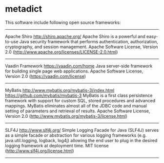 # metadict

This software include following open source frameworks:

**********************
Apache Shiro 
http://shiro.apache.org/
Apache Shiro is a powerful and easy-to-use Java security framework that performs authentication, authorization, cryptography, and session management.
Apache Software License, Version 2.0 (http://www.apache.org/licenses/LICENSE-2.0.html)
**********************
Vaadin Framework
https://vaadin.com/home
Java server-side framework for building single page web applications.
Apache Software License, Version 2.0 (https://vaadin.com/license)
**********************
MyBatis
http://www.mybatis.org/mybatis-3/index.html
https://github.com/mybatis/mybatis-3
MyBatis is a first class persistence framework with support for custom SQL, stored procedures and advanced mappings. MyBatis eliminates almost all of the JDBC code and manual setting of parameters and retrieval of results. 
Apache Software License, Version 2.0 (http://www.mybatis.org/mybatis-3/license.html)
**********************
SLF4J
http://www.slf4j.org/
Simple Logging Facade for Java (SLF4J) serves as a simple facade or abstraction for various logging frameworks (e.g. java.util.logging, logback, log4j) allowing the end user to plug in the desired logging framework at deployment time.
MIT license (http://www.slf4j.org/license.html)
**********************

